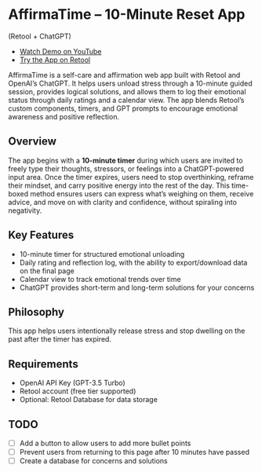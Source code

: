 
# AffirmaTime – 10-Minute Reset App 
(Retool + ChatGPT)

-  [Watch Demo on YouTube](https://www.youtube.com/watch?v=GJ-pU75-n-4)  
-  [Try the App on Retool](https://saorishigehisa.retool.com/apps/2d7dac48-3692-11f0-83a4-a7eaa3711a20/AffirmaTime/empathy)

AffirmaTime is a self-care and affirmation web app built with Retool and OpenAI’s ChatGPT. It helps users unload stress through a 10-minute guided session, provides logical solutions, and allows them to log their emotional status through daily ratings and a calendar view. The app blends Retool’s custom components, timers, and GPT prompts to encourage emotional awareness and positive reflection.

## Overview

The app begins with a **10-minute timer** during which users are invited to freely type their thoughts, stressors, or feelings into a ChatGPT-powered input area. Once the timer expires, users need to stop overthinking, reframe their mindset, and carry positive energy into the rest of the day. This time-boxed method ensures users can express what’s weighing on them, receive advice, and move on with clarity and confidence, without spiraling into negativity.

## Key Features

-  10-minute timer for structured emotional unloading  
-  Daily rating and reflection log, with the ability to export/download data on the final page
-  Calendar view to track emotional trends over time
-  ChatGPT provides short-term and long-term solutions for your concerns

## Philosophy

This app helps users intentionally release stress and stop dwelling on the past after the timer has expired.

## Requirements

- OpenAI API Key (GPT-3.5 Turbo)  
- Retool account (free tier supported)  
- Optional: Retool Database for data storage

## TODO

- [ ] Add a button to allow users to add more bullet points
- [ ] Prevent users from returning to this page after 10 minutes have passed
- [ ] Create a database for concerns and solutions
